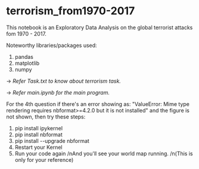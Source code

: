 # terrorism_from1970-2017

This notebook is an Exploratory Data Analysis on the global terrorist attacks fom 1970 - 2017.

Noteworthy libraries/packages used:
1. pandas
2. matplotlib
3. numpy

-> *Refer Task.txt to know about terrorism task.*

-> *Refer main.ipynb for the main program.*


For the 4th question if there's an error showing as:
"ValueError: Mime type rendering requires nbformat>=4.2.0 but it is not installed" and the figure is not shown,
then try these steps:
1) pip install ipykernel
2) pip install nbformat
3) pip install --upgrade nbformat
4) Restart your Kernel
5) Run your code again
/nAnd you'll see your world map running.
/n(This is only for your reference) 
